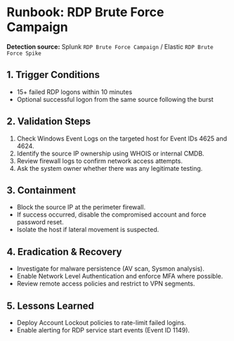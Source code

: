 # Runbook: RDP Brute Force Campaign

**Detection source:** Splunk `RDP Brute Force Campaign` / Elastic `RDP Brute Force Spike`

## 1. Trigger Conditions
- 15+ failed RDP logons within 10 minutes
- Optional successful logon from the same source following the burst

## 2. Validation Steps
1. Check Windows Event Logs on the targeted host for Event IDs 4625 and 4624.
2. Identify the source IP ownership using WHOIS or internal CMDB.
3. Review firewall logs to confirm network access attempts.
4. Ask the system owner whether there was any legitimate testing.

## 3. Containment
- Block the source IP at the perimeter firewall.
- If success occurred, disable the compromised account and force password reset.
- Isolate the host if lateral movement is suspected.

## 4. Eradication & Recovery
- Investigate for malware persistence (AV scan, Sysmon analysis).
- Enable Network Level Authentication and enforce MFA where possible.
- Review remote access policies and restrict to VPN segments.

## 5. Lessons Learned
- Deploy Account Lockout policies to rate-limit failed logins.
- Enable alerting for RDP service start events (Event ID 1149).
